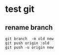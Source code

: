 # test git 
## rename branch 
```
git branch  -m old new
git push origin :old
git push -u origin new
```
